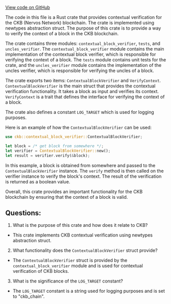 [View code on GitHub](https://github.com/nervosnetwork/ckb/blob/develop/verification/contextual/src/lib.rs)

The code in this file is a Rust crate that provides contextual verification for the CKB (Nervos Network) blockchain. The crate is implemented using newtypes abstraction struct. The purpose of this crate is to provide a way to verify the context of a block in the CKB blockchain.

The crate contains three modules: `contextual_block_verifier`, `tests`, and `uncles_verifier`. The `contextual_block_verifier` module contains the main implementation of the contextual block verifier, which is responsible for verifying the context of a block. The `tests` module contains unit tests for the crate, and the `uncles_verifier` module contains the implementation of the uncles verifier, which is responsible for verifying the uncles of a block.

The crate exports two items: `ContextualBlockVerifier` and `VerifyContext`. `ContextualBlockVerifier` is the main struct that provides the contextual verification functionality. It takes a block as input and verifies its context. `VerifyContext` is a trait that defines the interface for verifying the context of a block.

The crate also defines a constant `LOG_TARGET` which is used for logging purposes.

Here is an example of how the `ContextualBlockVerifier` can be used:

```rust
use ckb::contextual_block_verifier::ContextualBlockVerifier;

let block = /* get block from somewhere */;
let verifier = ContextualBlockVerifier::new();
let result = verifier.verify(&block);
```

In this example, a block is obtained from somewhere and passed to the `ContextualBlockVerifier` instance. The `verify` method is then called on the verifier instance to verify the block's context. The result of the verification is returned as a boolean value.

Overall, this crate provides an important functionality for the CKB blockchain by ensuring that the context of a block is valid.
## Questions:
 1. What is the purpose of this crate and how does it relate to CKB?
- This crate implements CKB contextual verification using newtypes abstraction struct.

2. What functionality does the `ContextualBlockVerifier` struct provide?
- The `ContextualBlockVerifier` struct is provided by the `contextual_block_verifier` module and is used for contextual verification of CKB blocks.

3. What is the significance of the `LOG_TARGET` constant?
- The `LOG_TARGET` constant is a string used for logging purposes and is set to "ckb_chain".
